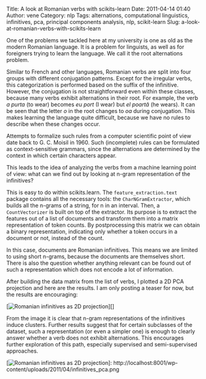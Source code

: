 Title: A look at Romanian verbs with scikits-learn
Date: 2011-04-14 01:40
Author: vene
Category: nlp
Tags: alternations, computational linguistics, infinitives, pca, principal components analysis, nlp, scikit-learn
Slug: a-look-at-romanian-verbs-with-scikits-learn

One of the problems we tackled here at my university is one as old as
the modern Romanian language. It is a problem for linguists, as well as
for foreigners trying to learn the language. We call it the root
alternations problem.

Similar to French and other languages, Romanian verbs are split into
four groups with different conjugation patterns. Except for the
irregular verbs, this categorization is performed based on the suffix of
the infinitive. However, the conjugation is not straightforward even
within these classes, because many verbs exhibit alternations in their
root. For example, the verb *a purta* (to wear) becomes *eu port* (I
wear) but *el poartă* (he wears). It can be seen that the letter *o* in
the root changes to *oa* during conjugation. This makes learning the
language quite difficult, because we have no rules to describe when
these changes occur.

Attempts to formalize such rules from a computer scientific point of
view date back to G. C. Moisil in 1960. Such (incomplete) rules can be
formulated as context-sensitive grammars, since the alternations are
determined by the context in which certain characters appear.

This leads to the idea of analyzing the verbs from a machine learning
point of view: what can we find out by looking at n-gram representation
of the infinitives?

This is easy to do within scikits.learn. The `feature_extraction.text`
package contains all the necessary tools: the `CharNGramExtractor`,
which builds all the n-grams of a string, for n in an interval. Then, a
`CountVectorizer` is built on top of the extractor. Its purpose is to
extract the features out of a list of documents and transform them into
a matrix representation of token counts. By postprocessing this matrix
we can obtain a binary representation, indicating only whether a token
occurs in a document or not, instead of the count.

In this case, documents are Romanian infinitives. This means we are
limited to using short n-grams, because the documents are themselves
short. There is also the question whether anything relevant can be found
out of such a representation which does not encode a lot of information.

After building the data matrix from the list of verbs, I plotted a 2D
PCA projection and here are the results. I am only posting a teaser for
now, but the results are encouraging:

[![Romanian infinitives as 2D projection][]][]

From the image it is clear that n-gram representations of the
infinitives induce clusters. Further results suggest that for certain
subclasses of the dataset, such a representation (or even a simpler one)
is enough to clearly answer whether a verb does not exhibit
alternations. This encourages further exploration of this path,
especially supervised and semi-supervised approaches.

  [Romanian infinitives as 2D projection]: http://localhost:8001/wp-content/uploads/2011/04/infinitives_pca.png
    "infinitives_pca"
  [![Romanian infinitives as 2D projection][]]: http://localhost:8001/wp-content/uploads/2011/04/infinitives_pca.png
